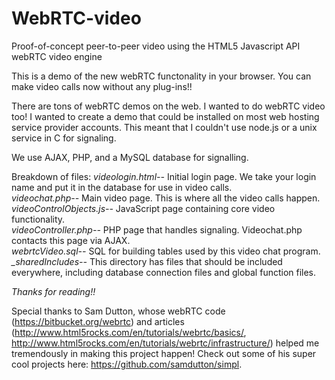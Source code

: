 WebRTC-video
============

Proof-of-concept peer-to-peer video using the HTML5 Javascript API webRTC video engine

This is a demo of the new webRTC functonality in your browser. You can make video calls now without any plug-ins!!

There are tons of webRTC demos on the web. I wanted to do webRTC video too! I wanted to create a demo that could be installed on most web hosting service provider accounts. This meant that I couldn't use node.js or a unix service in C for signaling.

We use AJAX, PHP, and a MySQL database for signalling.

Breakdown of files:
*videologin.html--*	Initial login page. We take your login name and put it in the database for use in video calls.  
*videochat.php--*		Main video page. This is where all the video calls happen.  
*videoControlObjects.js--*	JavaScript page containing core video functionality.  
*videoController.php--*		PHP page that handles signaling. Videochat.php contacts this page via AJAX.  
*webrtcVideo.sql--*			SQL for building tables used by this video chat program.  
*_sharedIncludes--*			This directory has files that should be included everywhere, including database connection files and global function files.

_Thanks for reading!!_

Special thanks to Sam Dutton, whose webRTC code (https://bitbucket.org/webrtc) and articles (http://www.html5rocks.com/en/tutorials/webrtc/basics/, http://www.html5rocks.com/en/tutorials/webrtc/infrastructure/) helped me tremendously in making this project happen! Check out some of his super cool projects here: https://github.com/samdutton/simpl.